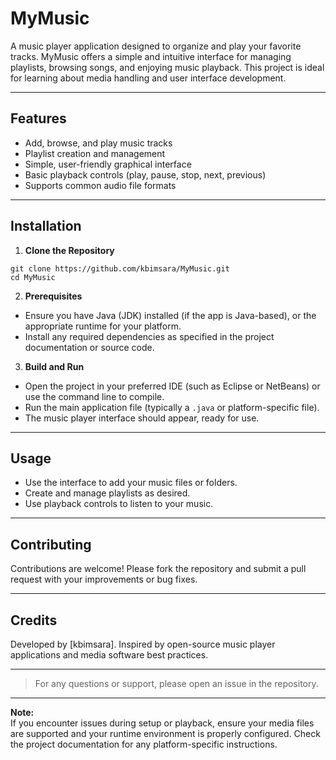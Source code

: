 # MyMusic

A music player application designed to organize and play your favorite tracks. MyMusic offers a simple and intuitive interface for managing playlists, browsing songs, and enjoying music playback. This project is ideal for learning about media handling and user interface development.

---

## Features

- Add, browse, and play music tracks
- Playlist creation and management
- Simple, user-friendly graphical interface
- Basic playback controls (play, pause, stop, next, previous)
- Supports common audio file formats

---

## Installation

1. **Clone the Repository**
```
git clone https://github.com/kbimsara/MyMusic.git
cd MyMusic
```

2. **Prerequisites**
- Ensure you have Java (JDK) installed (if the app is Java-based), or the appropriate runtime for your platform.
- Install any required dependencies as specified in the project documentation or source code.

3. **Build and Run**
- Open the project in your preferred IDE (such as Eclipse or NetBeans) or use the command line to compile.
- Run the main application file (typically a `.java` or platform-specific file).
- The music player interface should appear, ready for use.

---

## Usage

- Use the interface to add your music files or folders.
- Create and manage playlists as desired.
- Use playback controls to listen to your music.

---

## Contributing

Contributions are welcome! Please fork the repository and submit a pull request with your improvements or bug fixes.

---

## Credits

Developed by [kbimsara]. Inspired by open-source music player applications and media software best practices.

---

> For any questions or support, please open an issue in the repository.

---

**Note:**  
If you encounter issues during setup or playback, ensure your media files are supported and your runtime environment is properly configured. Check the project documentation for any platform-specific instructions.
